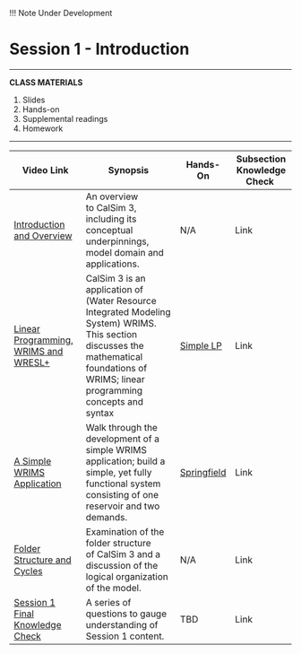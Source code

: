 !!! Note
    Under Development

# Session 1 - Introduction

---
**CLASS MATERIALS**

1. Slides
2. Hands-on
3. Supplemental readings
4. Homework
---


| Video Link | Synopsis | Hands-On | Subsection Knowledge Check  | 
| --- | --- | --- | --- |
| [Introduction and Overview](https://cadwr.box.com/s/vp9d7buzus3goc4zhphnsz0jqbixv0hy)  | An overview to CalSim 3, including its conceptual underpinnings, model domain and applications.  | N/A | Link |
| [Linear Programming, WRIMS and WRESL+](https://cadwr.box.com/s/7ivamp7dfzb6zescv3oh12pdbzwvke3m)   | CalSim 3 is an application of (Water Resource Integrated Modeling System) WRIMS. This section discusses the mathematical foundations of WRIMS; linear programming concepts and syntax | [Simple LP](https://cadwr.box.com/s/8mxuytui3yd6t8jj76a3b7frrwlqq2ov) | Link |
| [A Simple WRIMS Application](https://cadwr.box.com/s/e76eo1lemgnv917fldm32qg2l9zaksea) | Walk through the development of a simple WRIMS application; build a simple, yet fully functional system consisting of one reservoir and two demands. | [Springfield](https://cadwr.box.com/s/9odtbqopltbgqye7ukkw0uz5pdwll5uf) | Link |
| [Folder Structure and Cycles](https://cadwr.box.com/s/yhfvcshy3cwjaihh57yhrodzhgu04f6f) | Examination of the folder structure of CalSim 3 and a discussion of the logical organization of the model. | N/A | Link |
| [Session 1 Final Knowledge Check]() | A series of questions to gauge understanding of Session 1 content.  | TBD | Link |

